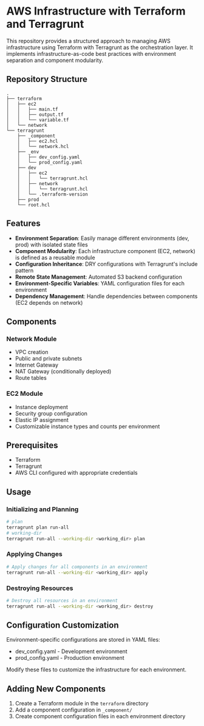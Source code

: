 # AWS Infrastructure with Terraform and Terragrunt

This repository provides a structured approach to managing AWS infrastructure using Terraform with Terragrunt as the orchestration layer. It implements infrastructure-as-code best practices with environment separation and component modularity.

## Repository Structure

```
.
├── terraform
│   ├── ec2
│   │   ├── main.tf
│   │   ├── output.tf
│   │   └── variable.tf
│   └── network
└── terragrunt
    ├── _component
    │   ├── ec2.hcl
    │   └── network.hcl
    ├── _env
    │   ├── dev_config.yaml
    │   └── prod_config.yaml
    ├── dev
    │   ├── ec2
    │   │   └── terragrunt.hcl
    │   ├── network
    │   │   └── terragrunt.hcl
    │   └── .terraform-version
    ├── prod
    └── root.hcl
```

## Features

- **Environment Separation**: Easily manage different environments (dev, prod) with isolated state files
- **Component Modularity**: Each infrastructure component (EC2, network) is defined as a reusable module
- **Configuration Inheritance**: DRY configurations with Terragrunt's include pattern
- **Remote State Management**: Automated S3 backend configuration
- **Environment-Specific Variables**: YAML configuration files for each environment
- **Dependency Management**: Handle dependencies between components (EC2 depends on network)

## Components

### Network Module

- VPC creation
- Public and private subnets
- Internet Gateway
- NAT Gateway (conditionally deployed)
- Route tables

### EC2 Module

- Instance deployment
- Security group configuration
- Elastic IP assignment
- Customizable instance types and counts per environment

## Prerequisites

- Terraform
- Terragrunt
- AWS CLI configured with appropriate credentials

## Usage

### Initializing and Planning

```bash
# plan
terragrunt plan run-all
# working-dir
terragrunt run-all --working-dir <working_dir> plan
```

### Applying Changes

```bash
# Apply changes for all components in an environment
terragrunt run-all --working-dir <working_dir> apply
```

### Destroying Resources

```bash
# Destroy all resources in an environment
terragrunt run-all --working-dir <working_dir> destroy
```

## Configuration Customization

Environment-specific configurations are stored in YAML files:
- dev_config.yaml - Development environment
- prod_config.yaml - Production environment

Modify these files to customize the infrastructure for each environment.

## Adding New Components

1. Create a Terraform module in the `terraform` directory
2. Add a component configuration in `_component/`
3. Create component configuration files in each environment directory